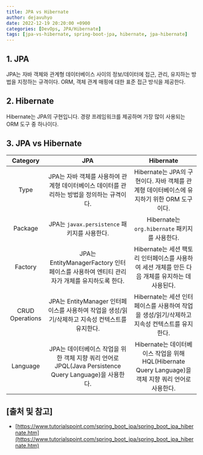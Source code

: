 ```yaml
---
title: JPA vs Hibernate
author: dejavuhyo
date: 2022-12-19 20:20:00 +0900
categories: [DevOps, JPA/Hibernate]
tags: [jpa-vs-hibernate, spring-boot-jpa, hibernate, jpa-hibernate]
---
```


## 1. JPA
JPA는 자바 객체와 관계형 데이터베이스 사이의 정보/데이터에 접근, 관리, 유지하는 방법을 지정하는 규격이다. ORM, 객체 관계 매핑에 대한 표준 접근 방식을 제공한다.

## 2. Hibernate
Hibernate는 JPA의 구현입니다. 경량 프레임워크를 제공하며 가장 많이 사용되는 ORM 도구 중 하나이다.

## 3. JPA vs Hibernate

| Category | JPA | Hibernate |
|:-----:|:-----:|:-----:|
| Type | JPA는 자바 객체를 사용하여 관계형 데이터베이스 데이터를 관리하는 방법을 정의하는 규격이다. | Hibernate는 JPA의 구현이다. 자바 객체를 관계형 데이터베이스에 유지하기 위한 ORM 도구이다. |
| Package | JPA는 `javax.persistence` 패키지를 사용한다. | Hibernate는 `org.hibernate` 패키지를 사용한다. |
| Factory | JPA는 EntityManagerFactory 인터페이스를 사용하여 엔티티 관리자가 개체를 유지하도록 한다. | Hibernate는 세션 팩토리 인터페이스를 사용하여 세션 개체를 만든 다음 개체를 유지하는 데 사용된다. |
| CRUD Operations | JPA는 EntityManager 인터페이스를 사용하여 작업을 생성/읽기/삭제하고 지속성 컨텍스트를 유지한다. | Hibernate는 세션 인터페이스를 사용하여 작업을 생성/읽기/삭제하고 지속성 컨텍스트를 유지한다. |
| Language | JPA는 데이터베이스 작업을 위한 객체 지향 쿼리 언어로 JPQL(Java Persistence Query Language)을 사용한다. | Hibernate는 데이터베이스 작업을 위해 HQL(Hibernate Query Language)을 객체 지향 쿼리 언어로 사용한다. |

## [출처 및 참고]
* [https://www.tutorialspoint.com/spring_boot_jpa/spring_boot_jpa_hibernate.htm](https://www.tutorialspoint.com/spring_boot_jpa/spring_boot_jpa_hibernate.htm)
